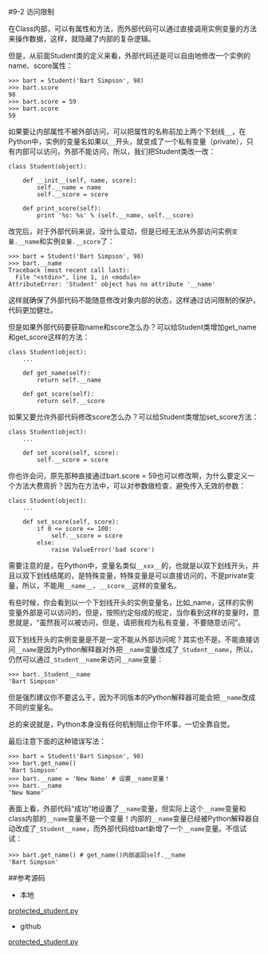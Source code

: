 #9-2 访问限制

在Class内部，可以有属性和方法，而外部代码可以通过直接调用实例变量的方法来操作数据，这样，就隐藏了内部的复杂逻辑。

但是，从前面Student类的定义来看，外部代码还是可以自由地修改一个实例的name、score属性：

	>>> bart = Student('Bart Simpson', 98)
	>>> bart.score
	98
	>>> bart.score = 59
	>>> bart.score
	59
如果要让内部属性不被外部访问，可以把属性的名称前加上两个下划线`__`，在Python中，实例的变量名如果以`__`开头，就变成了一个私有变量（private），只有内部可以访问，外部不能访问，所以，我们把Student类改一改：

	class Student(object):
	
	    def __init__(self, name, score):
	        self.__name = name
	        self.__score = score
	
	    def print_score(self):
	        print '%s: %s' % (self.__name, self.__score)
改完后，对于外部代码来说，没什么变动，但是已经无法从外部访问实例`变量.__name`和实例`变量.__score`了：

	>>> bart = Student('Bart Simpson', 98)
	>>> bart.__name
	Traceback (most recent call last):
	  File "<stdin>", line 1, in <module>
	AttributeError: 'Student' object has no attribute '__name'
这样就确保了外部代码不能随意修改对象内部的状态，这样通过访问限制的保护，代码更加健壮。

但是如果外部代码要获取name和score怎么办？可以给Student类增加get_name和get_score这样的方法：

	class Student(object):
	    ...
	
	    def get_name(self):
	        return self.__name
	
	    def get_score(self):
	        return self.__score
如果又要允许外部代码修改score怎么办？可以给Student类增加set_score方法：

	class Student(object):
	    ...
	
	    def set_score(self, score):
	        self.__score = score
你也许会问，原先那种直接通过bart.score = 59也可以修改啊，为什么要定义一个方法大费周折？因为在方法中，可以对参数做检查，避免传入无效的参数：

	class Student(object):
	    ...
	
	    def set_score(self, score):
	        if 0 <= score <= 100:
	            self.__score = score
	        else:
	            raise ValueError('bad score')
需要注意的是，在Python中，变量名类似`__xxx__`的，也就是以双下划线开头，并且以双下划线结尾的，是特殊变量，特殊变量是可以直接访问的，不是private变量，所以，不能用`__name__`、`__score__`这样的变量名。

有些时候，你会看到以一个下划线开头的实例变量名，比如_name，这样的实例变量外部是可以访问的，但是，按照约定俗成的规定，当你看到这样的变量时，意思就是，“虽然我可以被访问，但是，请把我视为私有变量，不要随意访问”。

双下划线开头的实例变量是不是一定不能从外部访问呢？其实也不是。不能直接访问`__name`是因为Python解释器对外把`__name`变量改成了`_Student__name`，所以，仍然可以通过`_Student__name`来访问`__name`变量：

	>>> bart._Student__name
	'Bart Simpson'
但是强烈建议你不要这么干，因为不同版本的Python解释器可能会把`__name`改成不同的变量名。

总的来说就是，Python本身没有任何机制阻止你干坏事，一切全靠自觉。

最后注意下面的这种错误写法：

	>>> bart = Student('Bart Simpson', 98)
	>>> bart.get_name()
	'Bart Simpson'
	>>> bart.__name = 'New Name' # 设置__name变量！
	>>> bart.__name
	'New Name'
表面上看，外部代码“成功”地设置了`__name`变量，但实际上这个`__name`变量和class内部的`__name`变量不是一个变量！内部的`__name`变量已经被Python解释器自动改成了`_Student__name`，而外部代码给bart新增了一个`__name`变量。不信试试：

	>>> bart.get_name() # get_name()内部返回self.__name
	'Bart Simpson'
##参考源码

- 本地

[protected_student.py](../code/chapter9/9-2-protected_student.py)

- github

[protected_student.py](https://github.com/michaelliao/learn-python3/blob/master/samples/oop_basic/protected_student.py)